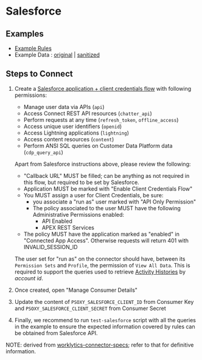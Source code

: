 # Salesforce

## Examples

* [Example Rules](example-rules/salesforce/salesforce.yaml)
* Example Data : [original](api-response-examples/salesforce) | [sanitized](api-response-examples/salesforce/sanitized)

## Steps to Connect

  1. Create a [Salesforce application + client credentials flow](https://help.salesforce.com/s/articleView?language=en_US&id=sf.remoteaccess_oauth_client_credentials_flow.htm&type=5)
     with following permissions:
     - Manage user data via APIs (`api`)
     - Access Connect REST API resources (`chatter_api`)
     - Perform requests at any time (`refresh_token`, `offline_access`)
     - Access unique user identifiers (`openid`)
     - Access Lightning applications (`lightning`)
     - Access content resources (`content`)
     - Perform ANSI SQL queries on Customer Data Platform data (`cdp_query_api`)

     Apart from Salesforce instructions above, please review the following:
     - "Callback URL" MUST be filled; can be anything as not required in this flow, but required to be set by Salesforce.
     - Application MUST be marked with "Enable Client Credentials Flow"
     - You MUST assign a user for Client Credentials, be sure:
        - you associate a "run as" user marked with "API Only Permission"
        - The policy associated to the user MUST have the following Administrative Permissions enabled:
          - API Enabled
          - APEX REST Services
      - The policy MUST have the application marked as "enabled" in "Connected App Access". Otherwise requests will return 401 with INVALID_SESSION_ID

     The user set for "run as" on the connector should have, between its `Permission Sets` and `Profile`, the permission of `View All Data`. This is required
     to support the queries used to retrieve [Activity Histories](https://developer.salesforce.com/docs/atlas.en-us.object_reference.meta/object_reference/sforce_api_objects_activityhistory.htm) by *account id*.

   3. Once created, open "Manage Consumer Details"
   4. Update the content of `PSOXY_SALESFORCE_CLIENT_ID` from Consumer Key	and `PSOXY_SALESFORCE_CLIENT_SECRET` from Consumer Secret
   5. Finally, we recommend to run `test-salesforce` script with all the queries in the example to ensure the expected information covered by rules can be obtained from Salesforce API.

NOTE: derived from [worklytics-connector-specs](../../infra/modules/worklytics-connector-specs/main.tf); refer to that for definitive information.
